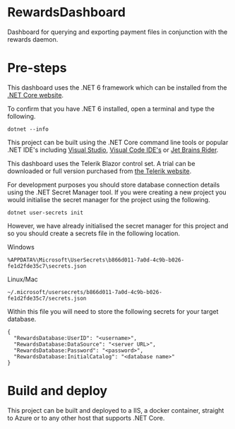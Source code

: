 # RewardsDashboard
Dashboard for querying and exporting payment files in conjunction with the rewards daemon.

# Pre-steps
This dashboard uses the .NET 6 framework which can be installed from the [.NET Core website](https://dotnet.microsoft.com/en-us/download).

To confirm that you have .NET 6 installed, open a terminal and type the following.

```
dotnet --info
```

This project can be built using the .NET Core command line tools or popular .NET IDE's including [Visual Studio](https://visualstudio.microsoft.com/), [Visual Code IDE's](https://code.visualstudio.com/) or [Jet Brains Rider](https://www.jetbrains.com/rider/).

This dashboard uses the Telerik Blazor control set. A trial can be downloaded or full version purchased from [the Telerik website](https://www.telerik.com/blazor-ui).

For development purposes you should store database connection details using the .NET Secret Manager tool.
If you were creating a new project you would initialise the secret manager for the project using the following.

```
dotnet user-secrets init
```

However, we have already initialised the secret manager for this project and so you should create a secrets file in the following location.

Windows
```
%APPDATA%\Microsoft\UserSecrets\b866d011-7a0d-4c9b-b026-fe1d2fde35c7\secrets.json
```

Linux/Mac
```
~/.microsoft/usersecrets/b866d011-7a0d-4c9b-b026-fe1d2fde35c7/secrets.json
```

Within this file you will need to store the following secrets for your target database.
```
{
  "RewardsDatabase:UserID": "<username>",
  "RewardsDatabase:DataSource": "<server URL>",
  "RewardsDatabase:Password": "<password>",
  "RewardsDatabase:InitialCatalog": "<database name>"
}
```

# Build and deploy
This project can be built and deployed to a IIS, a docker container, straight to Azure or to any other host that supports .NET Core.
